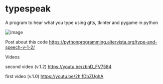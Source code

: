 # typespeak
A program to hear what you type using gtts, tkinter and pygame in python

![image](https://pythonprogramming.altervista.org/textspeak-1-4-more-features/)

Post about this code
https://pythonprogramming.altervista.org/type-and-speech-v-1-2/

Videos

second video (v.1.2)
https://youtu.be/zbnD_FV7584

first video (v.1.0)
https://youtu.be/2hIfDbZUghA
